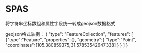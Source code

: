 # SPAS
将字符串坐标数组和属性字段统一转成geojson数据格式

geojson格式举例：
{
  "type": "FeatureCollection",
  "features": [
        {"type":"Feature",
        "properties":{},
        "geometry":{
            "type":"Point",
            "coordinates":[105.380859375,31.57853542647338]
            }
        }
    ]
}
